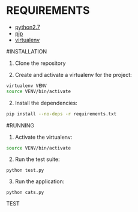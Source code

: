 # REQUIREMENTS
* [python2.7](http://python.org/download/)
* [pip](http://www.pip-installer.org/en/latest/installing.html)
* [virtualenv](http://www.virtualenv.org/en/latest/virtualenv.html#installation)


#INSTALLATION

1. Clone the repository

2. Create and activate a virtualenv for the project:
```bash
virtualenv VENV
source VENV/bin/activate
```

2. Install the dependencies:
```bash
pip install --no-deps -r requirements.txt
```


#RUNNING

1. Activate the virtualenv:
```bash
source VENV/bin/activate
```

2. Run the test suite:
```
python test.py
```

3. Run the application:
```
python cats.py
```

TEST


